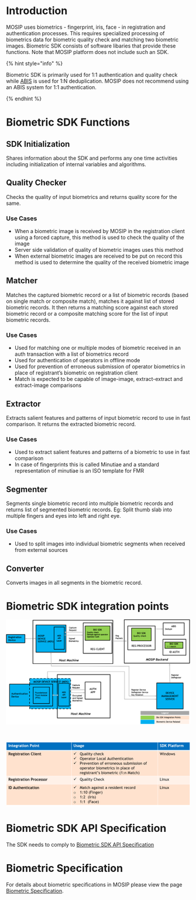 
# Introduction

MOSIP uses biometrics - fingerprint, iris, face - in registration and authentication processes.  This requires specialized processing of biometrics data for biometric quality check and matching two biometric images.  Biometric SDK consists of software libaries that provide these functions.  Note that MOSIP platform does not include such an SDK.  

{% hint style="info" %} 

Biometric SDK is primarily used for 1:1 authentication and quality check while [ABIS](ABIS.md) is used for 1:N deduplication. MOSIP does not recommend using an ABIS system for 1:1 authentication.

{% endhint %}

# Biometric SDK Functions 

## SDK Initialization
Shares information about the SDK and performs any one time activities including initialization of internal variables and algorithms.

## Quality Checker
Checks the quality of input biometrics and returns quality score for the same.

### Use Cases
* When a biometric  image is received by MOSIP in the registration client using a forced capture, this method is used to check the quality of the image
* Server side validation of quality of biometric images uses this method
* When external biometric images are received to be put on record this method is used to determine the quality of the received biometric image

## Matcher
Matches the captured biometric record or a list of biometric records (based on single match or composite match), matches it against list of stored biometric records. It then returns a matching score against each stored biometric record or a composite matching score for the list of input biometric records. 

### Use Cases
* Used for matching one or multiple modes of biometric received in an auth transaction with a list of biometrics record
* Used for authentication of operators in offline mode
* Used for prevention of erroneous submission of operator biometrics in place of registrant’s biometric on registration client
* Match is expected to be capable of image-image, extract-extract and extract-image comparisons

## Extractor
Extracts salient features and patterns of input biometric record to use in fast comparison. It returns the extracted biometric record.

### Use Cases
* Used to extract salient features and patterns of a biometric to use in fast comparison
* In case of fingerprints this is called Minutiae and a standard representation of minutiae is an ISO template for FMR

## Segmenter
Segments single biometric record into multiple biometric records and returns list of segmented biometric records. Eg: Split thumb slab into multiple fingers and eyes into left and right eye.

### Use Cases
* Used to split images into individual biometric segments when received from external sources

## Converter
Converts images in all segments in the biometric record.

# Biometric SDK integration points

![](_images/biometric_sdk_integration_points.png)

&nbsp;
&nbsp;

![](_images/biometric_sdk_integration_points_table.png)

# Biometric SDK API Specification

The SDK needs to comply to [Biometric SDK API Specification](../interfaces/Biometric-SDK-APIs.md)

# Biometric Specification

For details about biometric specifications in MOSIP please view the page [Biometric Specification](Biometric-Specification.md).
